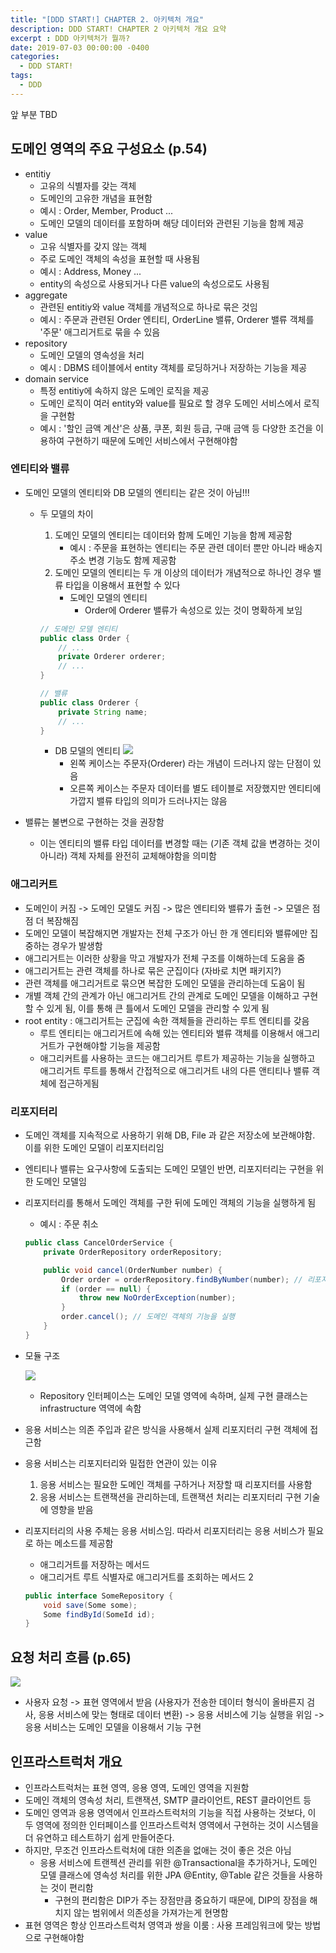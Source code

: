 ```yaml
---
title: "[DDD START!] CHAPTER 2. 아키텍처 개요"
description: DDD START! CHAPTER 2 아키텍처 개요 요약
excerpt : DDD 아키텍처가 뭘까?
date: 2019-07-03 00:00:00 -0400
categories:
  - DDD START!
tags:
  - DDD
---
```


앞 부분 TBD

## 도메인 영역의 주요 구성요소 (p.54)

- entitiy
    - 고유의 식별자를 갖는 객체
    - 도메인의 고유한 개념을 표현함
    - 예시 : Order, Member, Product ...
    - 도메인 모델의 데이터를 포함하며 해당 데이터와 관련된 기능을 함께 제공
- value
    - 고유 식별자를 갖지 않는 객체
    - 주로 도메인 객체의 속성을 표현할 때 사용됨
    - 예시 : Address, Money ...
    - entity의 속성으로 사용되거나 다른 value의 속성으로도 사용됨
- aggregate
    - 관련된 entitiy와 value 객체를 개념적으로 하나로 묶은 것임
    - 예시 : 주문과 관련된 Order 엔티티, OrderLine 밸류, Orderer 밸류 객체를 '주문' 애그리거트로 묶을 수 있음
- repository
    - 도메인 모델의 영속성을 처리
    - 예시 : DBMS 테이블에서 entity 객체를 로딩하거나 저장하는 기능을 제공
- domain service
    - 특정 entitiy에 속하지 않은 도메인 로직을 제공
    - 도메인 로직이 여러 entity와 value를 필요로 할 경우 도메인 서비스에서 로직을 구현함
    - 예시 : '할인 금액 계산'은 상품, 쿠폰, 회원 등급, 구매 금액 등 다양한 조건을 이용하여 구현하기 때문에 도메인 서비스에서 구현해야함

### 엔티티와 밸류

- 도메인 모델의 엔티티와 DB 모델의 엔티티는 같은 것이 아님!!!
    - 두 모델의 차이
        1. 도메인 모델의 엔티티는 데이터와 함께 도메인 기능을 함께 제공함
            - 예시 : 주문을 표현하는 엔티티는 주문 관련 데이터 뿐만 아니라 배송지 주소 변경 기능도 함께 제공함
        2. 도메인 모델의 엔티티는 두 개 이상의 데이터가 개념적으로 하나인 경우 밸류 타입을 이용해서 표현할 수 있다
            - 도메인 모델의 엔티티
                - Order에 Orderer 밸류가 속성으로 있는 것이 명확하게 보임

        ```java
        // 도메인 모델 엔티티
        public class Order {
            // ...
            private Orderer orderer;
            // ...
        }

        // 밸류
        public class Orderer {
            private String name;
            // ...
        }
        ```
        - DB 모델의 엔티티
            ![](/assets/images/RDBMSandValue.jpg)
            - 왼쪽 케이스는 주문자(Orderer) 라는 개념이 드러나지 않는 단점이 있음
            - 오른쪽 케이스는 주문자 데이터를 별도 테이블로 저장했지만 엔티티에 가깝지 밸류 타입의 의미가 드러나지는 않음

- 밸류는 불변으로 구현하는 것을 권장함
    - 이는 엔티티의 밸류 타입 데이터를 변경할 때는 (기존 객체 값을 변경하는 것이 아니라) 객체 자체를 완전히 교체해야함을 의미함

### 애그리커트

- 도메인이 커짐 -> 도메인 모델도 커짐 -> 많은 엔티티와 밸류가 출현 -> 모델은 점점 더 복잠해짐
- 도메인 모델이 복잡해지면 개발자는 전체 구조가 아닌 한 개 엔티티와 밸류에만 집중하는 경우가 발생함
- 애그리거트는 이러한 상황을 막고 개발자가 전체 구조를 이해하는데 도움을 줌
- 애그리거트는 관련 객체를 하나로 묶은 군집이다 (자바로 치면 패키지?)
- 관련 객체를 애그리거트로 묶으면 복잡한 도메인 모델을 관리하는데 도움이 됨
- 개별 객체 간의 관계가 아닌 애그리거트 간의 관계로 도메인 모델을 이해하고 구현할 수 있게 됨, 이를 통해 큰 틀에서 도메인 모델을 관리할 수 있게 됨
- root entity : 애그리거트는 군집에 속한 객체들을 관리하는 루트 엔티티를 갖음
    - 루트 엔티티는 애그리거트에 속해 있는 엔티티와 밸류 객체를 이용해서 애그리거트가 구현해야할 기능을 제공함
    - 애그리커트를 사용하는 코드는 애그리거트 루트가 제공하는 기능을 실행하고 애그리거트 루트를 통해서 간접적으로 애그리거트 내의 다른 앤티티나 밸류 객체에 접근하게됨

### 리포지터리

- 도메인 객체를 지속적으로 사용하기 위해 DB, File 과 같은 저장소에 보관해야함. 이를 위한 도메인 모델이 리포지터리임
- 엔티티나 밸류는 요구사항에 도출되는 도메인 모델인 반면, 리포지터리는 구현을 위한 도메인 모델임
- 리포지터리를 통해서 도메인 객체를 구한 뒤에 도메인 객체의 기능을 실행하게 됨
    - 예시 : 주문 취소

    ```java
    public class CancelOrderService {
        private OrderRepository orderRepository;

        public void cancel(OrderNumber number) {
            Order order = orderRepository.findByNumber(number); // 리포지터리를 통해 도메인 객체를 구함
            if (order == null) {
                throw new NoOrderException(number);
            }
            order.cancel(); // 도메인 객체의 기능을 실행
        }
    }
    ```
- 모듈 구조

    ![](/assets/images/orderModuleStructure.jpg)
    - Repository 인터페이스는 도메인 모델 영역에 속하며, 실제 구현 클래스는 infrastructure 역역에 속함

- 응용 서비스는 의존 주입과 같은 방식을 사용해서 실제 리포지터리 구현 객체에 접근함
- 응용 서비스는 리포지터리와 밀접한 연관이 있는 이유
    1. 응용 서비스는 필요한 도메인 객체를 구하거나 저장할 때 리포지터를 사용함
    2. 응용 서비스는 트랜잭션을 관리하는데, 트랜잭션 처리는 리포지터리 구현 기술에 영향을 받음
- 리포지터리의 사용 주체는 응용 서비스임. 따라서 리포지터리는 응용 서비스가 필요로 하는 메소드를 제공함
    - 애그리거트를 저장하는 메서드
    - 애그리거트 루트 식별자로 애그리거트를 조회하는 메서드
    2
    ```java
    public interface SomeRepository {
        void save(Some some);
        Some findById(SomeId id);
    }
    ```

## 요청 처리 흐름 (p.65)

![](/assets/images/requestFlow.jpg)

- 사용자 요청 -> 표현 영역에서 받음 (사용자가 전송한 데이터 형식이 올바른지 검사, 응용 서비스에 맞는 형태로 데이터 변환) -> 응용 서비스에 기능 실행을 위임 -> 응용 서비스는 도메인 모델을 이용해서 기능 구현

## 인프라스트럭처 개요

- 인프라스트럭처는 표현 영역, 응용 영역, 도메인 영역을 지원함
- 도메인 객체의 영속성 처리, 트랜잭션, SMTP 클라이언트, REST 클라이언트 등
- 도메인 영역과 응용 영역에서 인프라스트럭처의 기능을 직접 사용하는 것보다, 이 두 영역에 정의한 인터페이스를 인프라스트럭처 영역에서 구현하는 것이 시스템을 더 유연하고 테스트하기 쉽게 만들어준다.
- 하지만, 무조건 인프라스트럭처에 대한 의존을 없애는 것이 좋은 것은 아님
  - 응용 서비스에 트랜젝션 관리를 위한 @Transactional을 추가하거나, 도메인 모델 클래스에 영속성 처리를 위한 JPA @Entity, @Table 같은 것들을 사용하는 것이 편리함
    - 구현의 편리함은 DIP가 주는 장점만큼 중요하기 때문에, DIP의 장점을 해치지 않는 범위에서 의존성을 가져가는게 현명함
- 표현 영역은 항상 인프라스트럭처 영역과 쌍을 이룸 : 사용 프레임워크에 맞는 방법으로 구현해야함